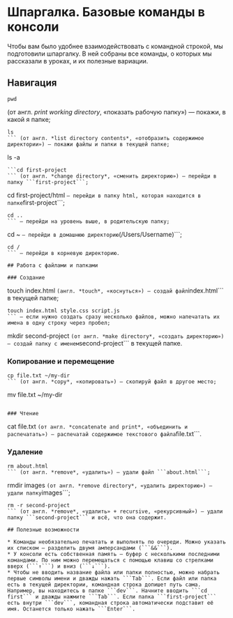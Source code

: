 # Шпаргалка. Базовые команды в консоли

Чтобы вам было удобнее взаимодействовать с командной строкой, мы подготовили шпаргалку. В ней собраны все команды, о которых мы рассказали в уроках, и их полезные вариации. 

## Навигация
```
pwd
```
(от англ. *print working directory*, «показать рабочую папку») — покажи, в какой я папке;
```
ls
``` (от англ. *list directory contents*, «отобразить содержимое директории») — покажи файлы и папки в текущей папке;
```
ls -a
``` — покажи также скрытые файлы и папки, названия которых начинаются с символа .;
```cd first-project
``` (от англ. *change directory*, «сменить директорию») — перейди в папку ```first-project```;
```
cd first-project/html
``` — перейди в папку html, которая находится в папке ```first-project```;
```
cd ..
``` — перейди на уровень выше, в родительскую папку;
```
cd ~
``` — перейди в домашнюю директорию ```(/Users/Username)```;
```
cd /
``` — перейди в корневую директорию.

## Работа с файлами и папками

### Создание
```
touch index.html
``` (англ. *touch*, «коснуться») — создай файл ```index.html``` в текущей папке;
```
touch index.html style.css script.js
``` — если нужно создать сразу несколько файлов, можно напечатать их имена в одну строку через пробел;
```
mkdir second-project
``` (от англ. *make directory*, «создать директорию») — создай папку с именем ```second-project``` в текущей папке.

### Копирование и перемещение
```
cp file.txt ~/my-dir
``` (от англ. *copy*, «копировать») — скопируй файл в другое место;
```
mv file.txt ~/my-dir
``` (от англ. *move*, «переместить») — перемести файл или папку в другое место.

### Чтение
```
cat file.txt
``` (от англ. *concatenate and print*, «объединить и распечатать») — распечатай содержимое текстового файла ```file.txt```.

### Удаление
```
rm about.html
``` (от англ. *remove*, «удалить») — удали файл ```about.html```;
```
rmdir images
``` (от англ. *remove directory*, «удалить директорию») — удали папку ```images```;
```
rm -r second-project
``` (от англ. *remove*, «удалить» + recursive, «рекурсивный») — удали папку ```second-project``` и всё, что она содержит.

## Полезные возможности

* Команды необязательно печатать и выполнять по очереди. Можно указать их списком — разделить двумя амперсандами (```&&```).
* У консоли есть собственная память — буфер с несколькими последними командами. По ним можно перемещаться с помощью клавиш со стрелками вверх (```↑```) и вниз (```↓```).
* Чтобы не вводить название файла или папки полностью, можно набрать первые символы имени и дважды нажать ```Tab```. Если файл или папка есть в текущей директории, командная строка допишет путь сама.
Например, вы находитесь в папке ```dev```. Начните вводить ```cd first``` и дважды нажмите ```Tab```. Если папка ```first-project``` есть внутри ```dev```, командная строка автоматически подставит её имя. Останется только нажать ```Enter```.